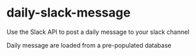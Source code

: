 # daily-slack-message
Use the Slack API to post a daily message to your slack channel

Daily message are loaded from a pre-populated database
